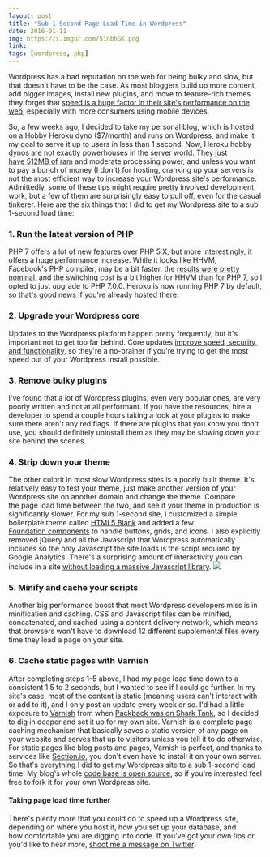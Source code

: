 ```yaml
---
layout: post
title: "Sub 1-Second Page Load Time in Wordpress"
date: 2016-01-11
img: https://i.imgur.com/51nbhGK.png
link: 
tags: [wordpress, php]
---
```

Wordpress has a bad reputation on the web for being bulky and slow, but that doesn't have to be the case. As most bloggers build up more content, add bigger images, install new plugins, and move to feature-rich themes they forget that [speed is a huge factor in their site's performance on the web](https://googlewebmastercentral.blogspot.com/2010/04/using-site-speed-in-web-search-ranking.html), especially with more consumers using mobile devices. 

So, a few weeks ago, I decided to take my personal blog, which is hosted on a Hobby Heroku dyno ($7/month) and runs on Wordpress, and make it my goal to serve it up to users in less than 1 second. Now, Heroku hobby dynos are not exactly powerhouses in the server world. They just [have 512MB of ram](https://devcenter.heroku.com/articles/dyno-types#available-dyno-types) and moderate processing power, and unless you want to pay a bunch of money (I don't) for hosting, cranking up your servers is not the most efficient way to increase your Wordpress site's performance. Admittedly, some of these tips might require pretty involved development work, but a few of them are surprisingly easy to pull off, even for the casual tinkerer. Here are the six things that I did to get my Wordpress site to a sub 1-second load time:

### 1\. Run the latest version of PHP

PHP 7 offers a lot of new features over PHP 5.X, but more interestingly, it offers a huge performance increase. While it looks like HHVM, Facebook's PHP compiler, may be a bit faster, the [results were pretty nominal](https://kinsta.com/blog/hhvm-vs-php-7/), and the switching cost is a bit higher for HHVM than for PHP 7, so I opted to just upgrade to PHP 7.0.0. Heroku is now running PHP 7 by default, so that's good news if you're already hosted there.

### 2\. Upgrade your Wordpress core

Updates to the Wordpress platform happen pretty frequently, but it's important not to get too far behind. Core updates [improve speed, security, and functionality](https://premium.wpmudev.org/blog/speeding-up-wordpress/#update-cms), so they're a no-brainer if you're trying to get the most speed out of your Wordpress install possible.

### 3\. Remove bulky plugins

I've found that a lot of Wordpress plugins, even very popular ones, are very poorly written and not at all performant. If you have the resources, hire a developer to spend a couple hours taking a look at your plugins to make sure there aren't any red flags. If there are plugins that you know you don't use, you should definitely uninstall them as they may be slowing down your site behind the scenes.

### 4\. Strip down your theme

The other culprit in most slow Wordpress sites is a poorly built theme. It's relatively easy to test your theme, just make another version of your Wordpress site on another domain and change the theme. Compare the page load time between the two, and see if your theme in production is significantly slower. For my sub 1-second site, I customized a simple boilerplate theme called [HTML5 Blank](http://html5blank.com/) and added a few [Foundation components](http://foundation.zurb.com/sites/docs/) to handle buttons, grids, and icons. I also explicitly removed jQuery and all the Javascript that Wordpress automatically includes so the only Javascript the site loads is the script required by Google Analytics. There's a surprising amount of interactivity you can include in a site [without loading a massive Javascript library](https://www.smashingmagazine.com/2015/12/reimagining-single-page-applications-progressive-enhancement/). ![](https://i.imgur.com/Gj8qPGJ.png)

### 5\. Minify and cache your scripts

Another big performance boost that most Wordpress developers miss is in minification and caching. CSS and Javascript files can be minified, concatenated, and cached using a content delivery network, which means that browsers won't have to download 12 different supplemental files every time they load a page on your site.

### 6\. Cache static pages with Varnish

After completing steps 1-5 above, I had my page load time down to a consistent 1.5 to 2 seconds, but I wanted to see if I could go further. In my site's case, most of the content is static (meaning users can't interact with or add to it), and I only post an update every week or so. I'd had a little exposure to [Varnish](https://www.varnish-cache.org/) from when [Packback was on Shark Tank](http://bluesky.chicagotribune.com/originals/chi-shark-tank-chicago-packback-bsi,0,0.story), so I decided to dig in deeper and set it up for my own site. Varnish is a complete page caching mechanism that basically saves a static version of any page on your website and serves that up to visitors unless you tell it to do otherwise. For static pages like blog posts and pages, Varnish is perfect, and thanks to services like [Section.io](https://www.section.io/), you don't even have to install it on your own server. So that's everything I did to get my Wordpress site to a sub 1-second load time. My blog's whole [code base is open source](https://github.com/karllhughes/KH-Blog), so if you're interested feel free to fork it for your own Wordpress site.

#### Taking page load time further

There's plenty more that you could do to speed up a Wordpress site, depending on where you host it, how you set up your database, and how comfortable you are digging into code. If you've got your own tips or you'd like to hear more, [shoot me a message on Twitter](https://twitter.com/karllhughes).
